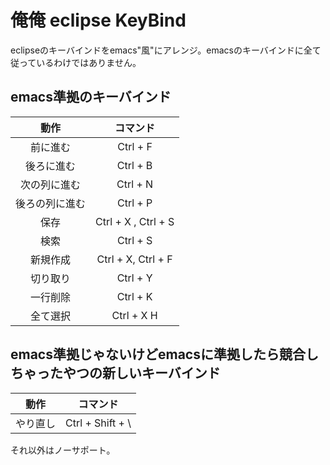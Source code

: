 ﻿# 俺俺 eclipse KeyBind
eclipseのキーバインドをemacs"風"にアレンジ。emacsのキーバインドに全て従っているわけではありません。

## emacs準拠のキーバインド

| 動作          | コマンド            |
|:-------------:|:-------------------:|
|前に進む       | Ctrl + F            |
|後ろに進む     | Ctrl + B            |
|次の列に進む   | Ctrl + N            |
|後ろの列に進む | Ctrl + P            |
|保存           | Ctrl + X , Ctrl + S |
|検索           | Ctrl + S            |
|新規作成       | Ctrl + X, Ctrl + F  |
|切り取り       | Ctrl + Y            |
|一行削除       | Ctrl + K            |
|全て選択       | Ctrl + X H          |

## emacs準拠じゃないけどemacsに準拠したら競合しちゃったやつの新しいキーバインド

|動作           | コマンド            |
|:-------------:|:-------------------:|
|やり直し       | Ctrl + Shift + \    |

それ以外はノーサポート。